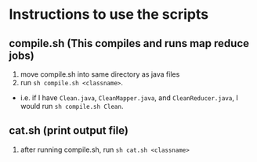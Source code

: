 # Instructions to use the scripts

## compile.sh (This compiles and runs map reduce jobs)
1) move compile.sh into same directory as java files
2) run `sh compile.sh <classname>`.
  * i.e. if I have `Clean.java`, `CleanMapper.java`, and `CleanReducer.java`, I would run `sh compile.sh Clean`.

## cat.sh (print output file)
1) after running compile.sh, run `sh cat.sh <classname>`
